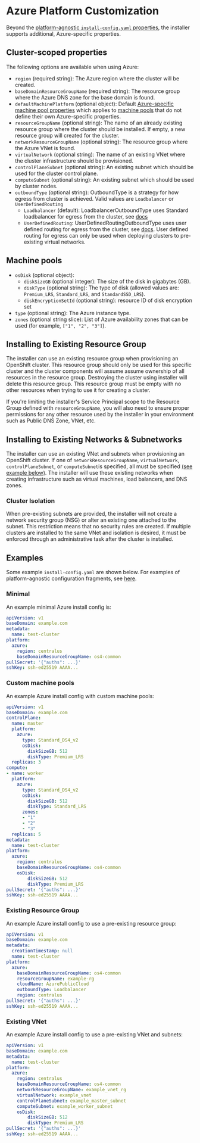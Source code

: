 # Azure Platform Customization

Beyond the [platform-agnostic `install-config.yaml` properties](../customization.md#platform-customization), the installer supports additional, Azure-specific properties.

## Cluster-scoped properties

The following options are available when using Azure:

* `region` (required string): The Azure region where the cluster will be created.
* `baseDomainResourceGroupName` (required string): The resource group where the Azure DNS zone for the base domain is found.
* `defaultMachinePlatform` (optional object): Default [Azure-specific machine pool properties](#machine-pools) which applies to [machine pools](../customization.md#machine-pools) that do not define their own Azure-specific properties.
* `resourceGroupName` (optional string):  The name of an already existing resource group where the cluster should be installed. If empty, a new resource group will created for the cluster.
* `networkResourceGroupName` (optional string): The resource group where the Azure VNet is found.
* `virtualNetwork` (optional string): The name of an existing VNet where the cluster infrastructure should be provisioned.
* `controlPlaneSubnet` (optional string): An existing subnet which should be used for the cluster control plane.
* `computeSubnet` (optional string): An existing subnet which should be used by cluster nodes.
* `outboundType` (optional string):  OutboundType is a strategy for how egress from cluster is achieved. Valid values are `Loadbalancer` or `UserDefinedRouting`
    * `Loadbalancer` (default): LoadbalancerOutboundType uses Standard loadbalancer for egress from the cluster, see [docs][azure-lb-outbound]
    * `UserDefinedRouting`: UserDefinedRoutingOutboundType uses user defined routing for egress from the cluster, see [docs][azure-udr-outbound]. User defined routing for egress can only be used when deploying clusters to pre-existing virtual networks.

## Machine pools

* `osDisk` (optional object):
    * `diskSizeGB` (optional integer): The size of the disk in gigabytes (GB).
    * `diskType` (optional string): The type of disk (allowed values are: `Premium_LRS`, `Standard_LRS`, and `StandardSSD_LRS`).
    * `diskEncryptionSetId` (optional string): resource ID of disk encryption set
* `type` (optional string): The Azure instance type.
* `zones` (optional string slice): List of Azure availability zones that can be used (for example, `["1", "2", "3"]`).

## Installing to Existing Resource Group

The installer can use an existing resource group when provisioning an OpenShift cluster. This resource group should only be used for this specific cluster and the cluster components will assume assume ownership of all resources in the resource group. Destroying the cluster using installer will delete this resource group. This resource group must be empty with no other resources when trying to use it for creating a cluster.

If you're limiting the installer's Service Principal scope to the Resource Group defined with `resourceGroupName`, you will also need to ensure proper permissions for any other resource used by the installer in your environment such as Public DNS Zone, VNet, etc.

## Installing to Existing Networks & Subnetworks

The installer can use an existing VNet and subnets when provisioning an OpenShift cluster. If one of `networkResourceGroupName`, `virtualNetwork`, `controlPlaneSubnet`, or `computeSubnet`is specified, all must be specified [(see example below)](#existing-vnet). The installer will use these existing networks when creating infrastructure such as virtual machines, load balancers, and DNS zones.

### Cluster Isolation

When pre-existing subnets are provided, the installer will not create a network security group (NSG) or alter an existing one attached to the subnet. This restriction means that no security rules are created. If multiple clusters are installed to the same VNet and isolation is desired, it must be enforced through an administrative task after the cluster is installed.

## Examples

Some example `install-config.yaml` are shown below.
For examples of platform-agnostic configuration fragments, see [here](../customization.md#examples).

### Minimal

An example minimal Azure install config is:

```yaml
apiVersion: v1
baseDomain: example.com
metadata:
  name: test-cluster
platform:
  azure:
    region: centralus
    baseDomainResourceGroupName: os4-common
pullSecret: '{"auths": ...}'
sshKey: ssh-ed25519 AAAA...
```

### Custom machine pools

An example Azure install config with custom machine pools:

```yaml
apiVersion: v1
baseDomain: example.com
controlPlane:
  name: master
  platform:
    azure:
      type: Standard_DS4_v2
      osDisk:
        diskSizeGB: 512
        diskType: Premium_LRS
  replicas: 3
compute:
- name: worker
  platform:
    azure:
      type: Standard_DS4_v2
      osDisk:
        diskSizeGB: 512
        diskType: Standard_LRS
      zones:
      - "1"
      - "2"
      - "3"
  replicas: 5
metadata:
  name: test-cluster
platform:
  azure:
    region: centralus
    baseDomainResourceGroupName: os4-common
    osDisk:
        diskSizeGB: 512
        diskType: Premium_LRS
pullSecret: '{"auths": ...}'
sshKey: ssh-ed25519 AAAA...
```

### Existing Resource Group

An example Azure install config to use a pre-existing resource group:

```yaml
apiVersion: v1
baseDomain: example.com
metadata:
  creationTimestamp: null
  name: test-cluster
platform:
  azure:
    baseDomainResourceGroupName: os4-common
    resourceGroupName: example-rg
    cloudName: AzurePublicCloud
    outboundType: Loadbalancer
    region: centralus
pullSecret: '{"auths": ...}'
sshKey: ssh-ed25519 AAAA...
```

### Existing VNet

An example Azure install config to use a pre-existing VNet and subnets:

```yaml
apiVersion: v1
baseDomain: example.com
metadata:
  name: test-cluster
platform:
  azure:
    region: centralus
    baseDomainResourceGroupName: os4-common
    networkResourceGroupName: example_vnet_rg
    virtualNetwork: example_vnet
    controlPlaneSubnet: example_master_subnet
    computeSubnet: example_worker_subnet
    osDisk:
        diskSizeGB: 512
        diskType: Premium_LRS
pullSecret: '{"auths": ...}'
sshKey: ssh-ed25519 AAAA...
```

[azure-lb-outbound]: https://docs.microsoft.com/en-us/azure/load-balancer/load-balancer-outbound-connections#lb
[azure-udr-outbound]: https://docs.microsoft.com/en-us/azure/virtual-network/virtual-networks-udr-overview
